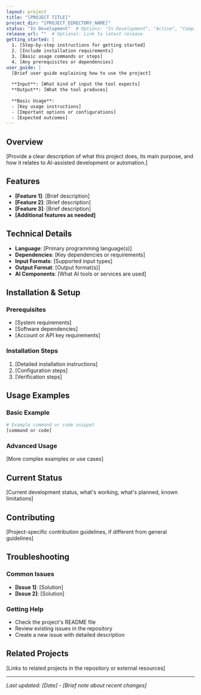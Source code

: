 ```yaml
---
layout: project
title: "[PROJECT TITLE]"
project_dir: "[PROJECT_DIRECTORY_NAME]"
status: "In Development"  # Options: "In Development", "Active", "Completed", "Archived"
release_url: ""  # Optional: Link to latest release
getting_started: |
  1. [Step-by-step instructions for getting started]
  2. [Include installation requirements]
  3. [Basic usage commands or steps]
  4. [Any prerequisites or dependencies]
user_guide: |
  [Brief user guide explaining how to use the project]
  
  **Input**: [What kind of input the tool expects]
  **Output**: [What the tool produces]
  
  **Basic Usage**:
  - [Key usage instructions]
  - [Important options or configurations]
  - [Expected outcomes]
---
```


## Overview

[Provide a clear description of what this project does, its main purpose, and how it relates to AI-assisted development or automation.]

## Features

- **[Feature 1]**: [Brief description]
- **[Feature 2]**: [Brief description]
- **[Feature 3]**: [Brief description]
- **[Additional features as needed]**

## Technical Details

- **Language**: [Primary programming language(s)]
- **Dependencies**: [Key dependencies or requirements]
- **Input Formats**: [Supported input types]
- **Output Format**: [Output format(s)]
- **AI Components**: [What AI tools or services are used]

## Installation & Setup

### Prerequisites

- [System requirements]
- [Software dependencies]
- [Account or API key requirements]

### Installation Steps

1. [Detailed installation instructions]
2. [Configuration steps]
3. [Verification steps]

## Usage Examples

### Basic Example

```bash
# Example command or code snippet
[command or code]
```

### Advanced Usage

[More complex examples or use cases]

## Current Status

[Current development status, what's working, what's planned, known limitations]

## Contributing

[Project-specific contribution guidelines, if different from general guidelines]

## Troubleshooting

### Common Issues

- **[Issue 1]**: [Solution]
- **[Issue 2]**: [Solution]

### Getting Help

- Check the project's README file
- Review existing issues in the repository
- Create a new issue with detailed description

## Related Projects

[Links to related projects in the repository or external resources]

---

*Last updated: [Date] - [Brief note about recent changes]*
